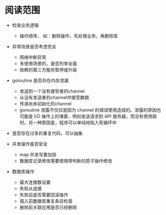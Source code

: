 # 阅读范围



- 检查业务逻辑
    - 操作顺序， 如：删除操作，先处理业务，再删除库

- 异常场景是否考虑完全
    - 网络中断异常
    - 多使用场景的，是否列举全面
    - 依赖的第三方服务暂停或升级

- goroutine 是否存在内存泄漏
    - 发送到一个没有接受者的channel
    - 从没有发送者的channel中接受数据
    - 传递尚未初始化的channel
    - goroutine 泄露不仅仅是因为 channel 的错误使用造成的。泄露的原因也可能是 I/O 操作上的堵塞，例如发送请求到 API 服务器，而没有使用超时。另一种原因是，程序可以单纯地陷入死循环中
    
- 是否存在过多的重复代码，可以抽象

- 并发操作是否安全
    - map 并发写要加锁
    - 数据库记录修改需要使用带判断的原子操作修改

- 数据库操作
    - 最大连接数设置
    - 失败从连接
    - 失败后是否需要回滚操作
    - 插入前数据库重复条目检查
    - 删除前关联应用是否已经删除




